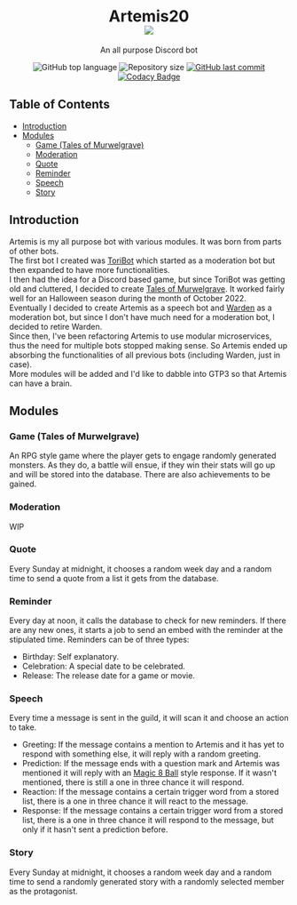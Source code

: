 <h1 align="center">
  Artemis20<br>
  <img src="https://cdn.discordapp.com/app-icons/698208086116007937/059fb0a99a712a052960d4bb5907576c.png" /><br>
</h1>

<p align="center">An all purpose Discord bot</p>

<p align="center">
  <img alt="GitHub top language" src="https://img.shields.io/github/languages/top/JohnnyOak85/oak-server.svg">

  <img alt="Repository size" src="https://img.shields.io/github/repo-size/JohnnyOak85/oak-server.svg">

  <a href="https://github.com/JohnnyOak85/oak-server/commits/master">
    <img alt="GitHub last commit" src="https://img.shields.io/github/last-commit/JohnnyOak85/oak-server.svg">
  </a>

 <a href="https://www.codacy.com/gh/JohnnyOak85/artemis/dashboard?utm_source=github.com&amp;utm_medium=referral&amp;utm_content=JohnnyOak85/artemis&amp;utm_campaign=Badge_Grade">
    <img alt="Codacy Badge" src="https://app.codacy.com/project/badge/Grade/1f8f3376b5a648e48b446f547a3063ba" />
 </a>
</p>

## Table of Contents

-   [Introduction](#introduction)
-   [Modules](#modules)
    -   [Game (Tales of Murwelgrave)](#game-tales-of-murwelgrave)
    -   [Moderation](#moderation)
    -   [Quote](#quote)
    -   [Reminder](#reminder)
    -   [Speech](#speech)
    -   [Story](#story)

## Introduction

Artemis is my all purpose bot with various modules. It was born from parts of other bots.  
The first bot I created was [ToriBot](https://github.com/JohnnyOak85/DiscordBot) which started as a moderation bot but then expanded to have more functionalities.  
I then had the idea for a Discord based game, but since ToriBot was getting old and cluttered, I decided to create [Tales of Murwelgrave](https://github.com/JohnnyOak85/Tales-of-Murwelgrave). It worked fairly well for an Halloween season during the month of October 2022.  
Eventually I decided to create Artemis as a speech bot and [Warden](https://github.com/JohnnyOak85/Warden) as a moderation bot, but since I don't have much need for a moderation bot, I decided to retire Warden.  
Since then, I've been refactoring Artemis to use modular microservices, thus the need for multiple bots stopped making sense. So Artemis ended up absorbing the functionalities of all previous bots (including Warden, just in case).  
More modules will be added and I'd like to dabble into GTP3 so that Artemis can have a brain.

## Modules

### Game (Tales of Murwelgrave)

An RPG style game where the player gets to engage randomly generated monsters. As they do, a battle will ensue, if they win their stats will go up and will be stored into the database. There are also achievements to be gained.

### Moderation

WIP

### Quote

Every Sunday at midnight, it chooses a random week day and a random time to send a quote from a list it gets from the database.

### Reminder

Every day at noon, it calls the database to check for new reminders. If there are any new ones, it starts a job to send an embed with the reminder at the stipulated time.
Reminders can be of three types:

-   Birthday: Self explanatory.
-   Celebration: A special date to be celebrated.
-   Release: The release date for a game or movie.

### Speech

Every time a message is sent in the guild, it will scan it and choose an action to take.

-   Greeting: If the message contains a mention to Artemis and it has yet to respond with something else, it will reply with a random greeting.
-   Prediction: If the message ends with a question mark and Artemis was mentioned it will reply with an [Magic 8 Ball](https://magic-8ball.com/) style response. If it wasn't mentioned, there is still a one in three chance it will respond.
-   Reaction: If the message contains a certain trigger word from a stored list, there is a one in three chance it will react to the message.
-   Response: If the message contains a certain trigger word from a stored list, there is a one in three chance it will respond to the message, but only if it hasn't sent a prediction before.

### Story

Every Sunday at midnight, it chooses a random week day and a random time to send a randomly generated story with a randomly selected member as the protagonist.
